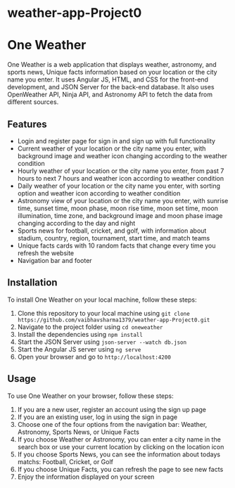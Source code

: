 # weather-app-Project0

# One Weather

One Weather is a web application that displays weather, astronomy, and sports news, Unique facts information based on your location or the city name you enter. It uses Angular JS, HTML, and CSS for the front-end development, and JSON Server for the back-end database. It also uses OpenWeather API, Ninja API, and Astronomy API to fetch the data from different sources.

## Features

- Login and register page for sign in and sign up with full functionality
- Current weather of your location or the city name you enter, with background image and weather icon changing according to the weather condition
- Hourly weather of your location or the city name you enter, from past 7 hours to next 7 hours and weather icon according to weather condition
- Daily weather of your location or the city name you enter, with sorting option and weather icon according to weather condition
- Astronomy view of your location or the city name you enter, with sunrise time, sunset time, moon phase, moon rise time, moon set time, moon illumination, time zone, and background image and moon phase image changing according to the day and night
- Sports news for football, cricket, and golf, with information about stadium, country, region, tournament, start time, and match teams
- Unique facts cards with 10 random facts that change every time you refresh the website
- Navigation bar and footer

## Installation

To install One Weather on your local machine, follow these steps:

1. Clone this repository to your local machine using `git clone https://github.com/vaibhavsharma1379/weather-app-Project0.git`
2. Navigate to the project folder using `cd oneweather`
3. Install the dependencies using `npm install`
4. Start the JSON Server using `json-server --watch db.json`
5. Start the Angular JS server using `ng serve`
6. Open your browser and go to `http://localhost:4200`

## Usage

To use One Weather on your browser, follow these steps:

1. If you are a new user, register an account using the sign up page
2. If you are an existing user, log in using the sign in page
3. Choose one of the four options from the navigation bar: Weather, Astronomy, Sports News, or Unique Facts
4. If you choose Weather or Astronomy, you can enter a city name in the search box or use your current location by clicking on the location icon
5. If you choose Sports News, you can see the information about todays matchs: Football, Cricket, or Golf
6. If you choose Unique Facts, you can refresh the page to see new facts
7. Enjoy the information displayed on your screen
